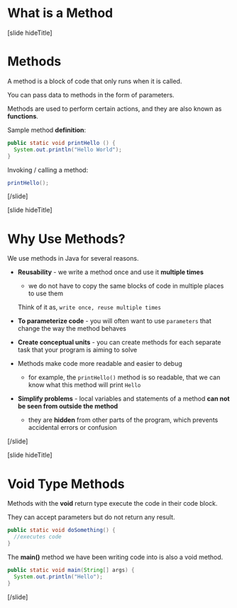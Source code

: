 # What is a Method

[slide hideTitle]
# Methods

A method is a block of code that only runs when it is called.

You can pass data to methods in the form of parameters.

Methods are used to perform certain actions, and they are also known as **functions**.

Sample method **definition**:

```Java
public static void printHello () {
  System.out.println("Hello World");
}
```

Invoking / calling a method:

```Java
printHello();
```
[/slide]

[slide hideTitle]
# Why Use Methods?

We use methods in Java for several reasons.

- **Reusability** - we write a method once and use it **multiple times** 

  - we do not have to copy the same blocks of code in multiple places to use them
  
  Think of it as, `write once, reuse multiple times`

- **To parameterize code** - you will often want to use `parameters` that change the way the method behaves

- **Create conceptual units** - you can create methods for each separate task that your program is aiming to solve

- Methods make code more readable and easier to debug

  - for example, the `printHello()` method is so readable, that we can know what this method will print `Hello`

- **Simplify problems** - local variables and statements of a method **can not be seen from outside the method**

  - they are **hidden** from other parts of the program, which prevents accidental errors or confusion

[/slide]

[slide hideTitle]
# Void Type Methods

Methods with the **void** return type execute the code in their code block. 

They can accept parameters but do not return any result. 

```java
public static void doSomething() {
  //executes code
}
```

The **main()** method we have been writing code into is also a void method.

```java
public static void main(String[] args) {
  System.out.println("Hello");
}
```
[/slide]
